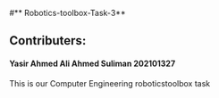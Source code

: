 #** Robotics-toolbox-Task-3**
## Contributers:
#### Yasir Ahmed Ali Ahmed Suliman 202101327
This is our Computer Engineering roboticstoolbox task


